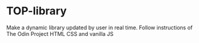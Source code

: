 # TOP-library

Make a dynamic library updated by user in real time.
Follow instructions of The Odin Project
HTML CSS and vanilla JS
